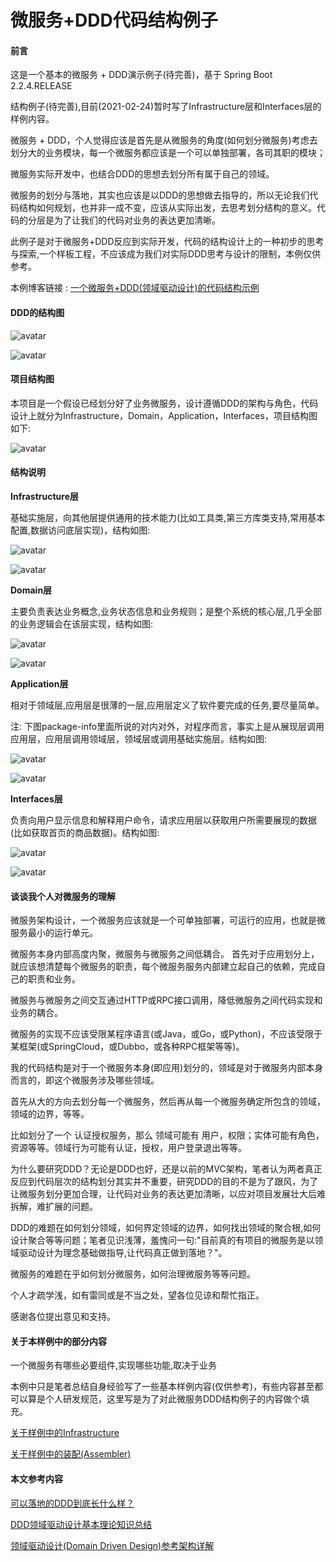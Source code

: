 微服务+DDD代码结构例子
======================

#### 前言

这是一个基本的微服务 + DDD演示例子(待完善)，基于 Spring Boot 2.2.4.RELEASE

结构例子(待完善),目前(2021-02-24)暂时写了Infrastructure层和Interfaces层的样例内容。

微服务 + DDD，个人觉得应该是首先是从微服务的角度(如何划分微服务)考虑去划分大的业务模块，每一个微服务都应该是一个可以单独部署，各司其职的模块；

微服务实际开发中，也结合DDD的思想去划分所有属于自己的领域。
    
微服务的划分与落地，其实也应该是以DDD的思想做去指导的，所以无论我们代码结构如何规划，也并非一成不变，应该从实际出发，去思考划分结构的意义。代码的分层是为了让我们的代码对业务的表达更加清晰。
    
此例子是对于微服务+DDD反应到实际开发，代码的结构设计上的一种初步的思考与探索,一个样板工程，不应该成为我们对实际DDD思考与设计的限制，本例仅供参考。
    
本例博客链接 : [一个微服务+DDD(领域驱动设计)的代码结构示例](https://www.cnblogs.com/ealenxie/p/9559781.html)
    
#### DDD的结构图

![avatar](https://images2018.cnblogs.com/blog/994599/201808/994599-20180830125911190-468037055.png)<p>
![avatar](https://images2018.cnblogs.com/blog/994599/201808/994599-20180830125945668-1072959527.png)

#### 项目结构图
本项目是一个假设已经划分好了业务微服务，设计遵循DDD的架构与角色，代码设计上就分为Infrastructure，Domain，Application，Interfaces，项目结构图如下:

![avatar](https://images2018.cnblogs.com/blog/994599/201808/994599-20180830132619533-611437668.png)

#### 结构说明

**Infrastructure层**
    
基础实施层，向其他层提供通用的技术能力(比如工具类,第三方库类支持,常用基本配置,数据访问底层实现)，结构如图:
            
![avatar](https://images2018.cnblogs.com/blog/994599/201808/994599-20180830134304547-660094458.png)<p>
![avatar](https://images2018.cnblogs.com/blog/994599/201808/994599-20180830134336916-1945132941.png)
        
**Domain层**
    
主要负责表达业务概念,业务状态信息和业务规则；是整个系统的核心层,几乎全部的业务逻辑会在该层实现，结构如图:
        
![avatar](https://images2018.cnblogs.com/blog/994599/201808/994599-20180830134410240-623245752.png)<p>
![avatar](https://images2018.cnblogs.com/blog/994599/201808/994599-20180830134515558-56966635.png)
        
**Application层**
        
相对于领域层,应用层是很薄的一层,应用层定义了软件要完成的任务,要尽量简单。
        
注: 下图package-info里面所说的对内对外，对程序而言，事实上是从展现层调用应用层，应用层调用领域层，领域层或调用基础实施层。结构如图:
    
![avatar](https://images2018.cnblogs.com/blog/994599/201808/994599-20180830134844172-1295041747.png)<p>
![avatar](https://images2018.cnblogs.com/blog/994599/201808/994599-20180830134819652-762502148.png)

**Interfaces层**
    
负责向用户显示信息和解释用户命令，请求应用层以获取用户所需要展现的数据(比如获取首页的商品数据)。结构如图:

![avatar](https://images2018.cnblogs.com/blog/994599/201808/994599-20180830135806554-1845171786.png)<p>
![avatar](https://images2018.cnblogs.com/blog/994599/201808/994599-20180830135840092-1534652017.png)

#### 谈谈我个人对微服务的理解

微服务架构设计，一个微服务应该就是一个可单独部署，可运行的应用，也就是微服务最小的运行单元。

微服务本身内部高度内聚，微服务与微服务之间低耦合。 首先对于应用划分上，就应该想清楚每个微服务的职责，每个微服务服务内部建立起自己的依赖，完成自己的职责和业务。

微服务与微服务之间交互通过HTTP或RPC接口调用，降低微服务之间代码实现和业务的耦合。

微服务的实现不应该受限某程序语言(或Java，或Go，或Python)，不应该受限于某框架(或SpringCloud，或Dubbo，或各种RPC框架等等)。

我的代码结构是对于一个微服务本身(即应用)划分的，领域是对于微服务内部本身而言的，即这个微服务涉及哪些领域。

首先从大的方向去划分每一个微服务，然后再从每一个微服务确定所包含的领域，领域的边界，等等。

比如划分了一个 认证授权服务，那么 领域可能有 用户，权限；实体可能有角色，资源等等。领域行为可能有认证，授权，用户登录退出等等。

为什么要研究DDD？无论是DDD也好，还是以前的MVC架构，笔者认为两者真正反应到代码层次的结构划分其实并不重要，研究DDD的目的不是为了跟风，为了让微服务划分更加合理，让代码对业务的表达更加清晰，以应对项目发展壮大后难拆解，难扩展的问题。

DDD的难题在如何划分领域，如何界定领域的边界，如何找出领域的聚合根,如何设计聚合等等问题；笔者见识浅薄，羞愧问一句:"目前真的有项目的微服务是以领域驱动设计为理念基础做指导,让代码真正做到落地？"。

微服务的难题在乎如何划分微服务，如何治理微服务等等问题。
    
个人才疏学浅，如有雷同或是不当之处，望各位见谅和帮忙指正。
    
感谢各位提出意见和支持。


#### 关于本样例中的部分内容

一个微服务有哪些必要组件,实现哪些功能,取决于业务

本例中只是笔者总结自身经验写了一些基本样例内容(仅供参考)，有些内容甚至都可以算是个人研发规范，这里写是为了对此微服务DDD结构例子的内容做个填充。

[关于样例中的Infrastructure](https://github.com/EalenXie/springcloud-microservice-ddd/blob/master/doc/infrastructure.md)

[关于样例中的装配(Assembler)](https://github.com/EalenXie/springcloud-microservice-ddd/blob/master/doc/assembler.md)

#### 本文参考内容

[可以落地的DDD到底长什么样？](https://www.cnblogs.com/hafiz/p/9388334.html)

[DDD领域驱动设计基本理论知识总结](https://www.cnblogs.com/netfocus/archive/2011/10/10/2204949.html)
    
[领域驱动设计(Domain Driven Design)参考架构详解](https://blog.csdn.net/bluishglc/article/details/6681253)
